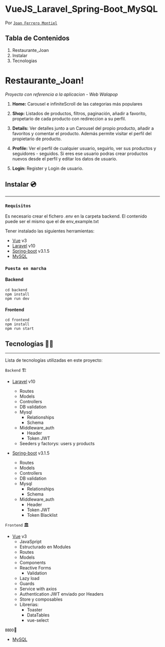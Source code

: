 # VueJS_Laravel_Spring-Boot_MySQL

Por [`Joan Ferrero Montiel`](https://github.com/JoanFerrero)  

## Tabla de Contenidos

1. Restaurante_Joan
2. Instalar
3. Tecnologias


# Restaurante_Joan! 
_Proyecto con referencia a la aplicacion - Web Walapop_

1. **Home:**
   Carousel e infiniteScroll de las categorias más populares

2. **Shop:**
   Listados de productos, filtros, paginación, añadir a favorito, propetario de cada producto con redireccion a su perfil.

3. **Details:**
   Ver detalles junto a un Carousel del propio producto, añadir a favoritos y comentar el producto.
   Además permite visitar el perfil del propietario de producto.

4. **Profile:**
   Ver el perfil de cualquier usuario, seguirlo, ver sus productos y seguidores - seguidos. 
   Si eres ese usuario podras crear productos nuevos desde el perfil y editar los datos de usuario.
   

5. **Login:**
   Register y Login de usuario.

## Instalar 💿

---

### `Requisitos`
Es necesario crear el fichero .env en la carpeta backend. El contenido puede ser el mismo que el de env_example.txt

Tener instalado las siguientes herramientas:

- [Vue](https://vuejs.org/) v3
- [Laravel](https://laravel.com/docs/10.x/releases) v10
- [Spring-boot](https://spring.io/projects/spring-boot/) v3.1.5
- [MySQL](https://www.mysql.com/)

### `Puesta en marcha`

#### Backend
  ```
  cd backend
  npm install
  npm run dev
  ```

  #### Frontend
  ```
  cd frontend
  npm install
  npm run start
  ```

## Tecnologías 👨‍💻

---

Lista de tecnologías utilizadas en este proyecto:

`Backend` 🏗️

- [Laravel](https://laravel.com/docs/10.x/releases) v10
  - Routes
  - Models
  - Controllers
  - DB validation
  - Mysql
    - Relationships
    - Schema
  - Middleware_auth
    - Header
    - Token JWT
  - Seeders y factorys: users y products

- [Spring-boot](https://spring.io/projects/spring-boot/) v3.1.5
  - Routes
  - Models
  - Controllers
  - DB validation
  - Mysql
    - Relationships
    - Schema
  - Middleware_auth
    - Header
    - Token JWT
    - Token Blacklist

`Frontend` 🏛️

- [Vue](https://vuejs.org/) v3
  - JavaSpript
  - Estructurado en Modules
  - Routes
  - Models
  - Components
  - Reactive Forms
    - Validation
  - Lazy load
  - Guards
  - Service with axios
  - Authentication JWT enviado por Headers
  - Store y composables
  - Librerias:
    - Toaster
    - DataTables
    - vue-select  

`BBDD`💾

- [MySQL](https://www.mysql.com/)
